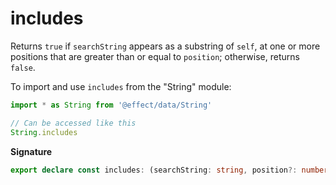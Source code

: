 # includes

Returns `true` if `searchString` appears as a substring of `self`, at one or more positions that are
greater than or equal to `position`; otherwise, returns `false`.

To import and use `includes` from the "String" module:

```ts
import * as String from '@effect/data/String'

// Can be accessed like this
String.includes
```

**Signature**

```ts
export declare const includes: (searchString: string, position?: number) => (self: string) => boolean
```
